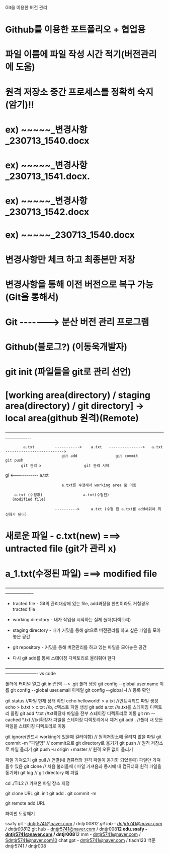 Git을 이용한 버전 관리
# Github를 이용한 포트폴리오 + 협업용
# 파일 이름에 파일 작성 시간 적기(버전관리에 도움)
# 원격 저장소 중간 프로세스를 정확히 숙지(암기)!!
# 

# ex) ~~~~~_변경사항_230713_1540.docx
# ex) ~~~~~_변경사항_230713_1541.docx.
# ex) ~~~~~_변경사항_230713_1542.docx
# ex) ~~~~~_230713_1540.docx
# 변경사항만 체크 하고 최종본만 저장
# 
# 변경사항을 통해 이전 버전으로 복구 가능(Git을 통해서)
# 
# Git -------> 분산 버전 관리 프로그램
# 
# Github(블로그?) (이동욱개발자)
# 

# git init (파일들을 git로 관리 선언)
# [working area(directory) / staging area(directory) / git directory] ->       local area(github 원격)(Remote)

—————————————————————————————————————————--

            a.txt         ----------->    a.txt   --------------->   a.txt   -------------------------->
                             git add                 git commit                       git push
           git 관리 x                   git 관리 시작
gi
                         <-----------     a.txt

                             a.txt를 수정해서 working area 로 이동

        a.txt (수정후)                  a.txt(수정전)
       (modified file)

                          ---------->     a.txt (수정 된 a.txt를 add해줘야 최신화가 된다)

#  새로운 파일 - c.txt(new)                 ===> untracted file (git가 관리 x)
#  a_1.txt(수정된 파일) ===> modified file      

——————————————————————————————————————————-

 - tracted file - Git의 관리대상에 있는 file, add과정을 한번이라도 거칠경우 tracted file
 - working directory - 내가 작업을 시작하는 실제 폴더(디렉토리)
 - staging directory - 내가 커밋을 통해 git으로 버전관리를 하고 싶은 파일을 모아놓은 공간
 - git repository - 커밋을 통해 버전관리를 하고 있는 파일을 모아놓은 공간

 -  다시 git add를 통해 스테이징 디렉토리로 올려줘야 한다

———————————————————————————————————————————-
vs code  

폴더에 터미널 열고 git init입력 --> .git 폴더 생성
 git config --global user.name 이름
 git config --global user.email 이메일
 git config --global -l                 // 등록 확인

 git status                                 //파일 현재 상태 확인
 echo helloworld! > a.txt                   //언트랙티드 파일 생성
 echo > b.txt > c.txt                       //b, c텍스트 파일 생성
 git add a.txt                              //a.txt를 스테이징 디렉토리 올림
 git add *.txt                            //txt확장자 파일을 전부 스테이징 디렉토리로 이동
 git rm --cached *.txt                  //txt확장자 파일을 스테이징 디렉토리에서 제거
 git add .                                  //폴더 내 모든 파일을 스테이징 디렉토리로 이동

 git ignore(반드시 working에 있을때 걸러야함)    // 원격저장소에 올리지 않을 파일
git commit -m "파일명"               // commit으로 git directory로 옮기기
git push                                   // 원격 저장소로 파일 올리기
git push -u origin +master            // 원격 오류 없이 올리기

파일 가져오기
git pull                                      // 연결(내 컴퓨터와 원격 파일이 동기화 되었을때) 파일만 가져올수 있음
git clone                                    // 처음 불러올때 ( 파일 가져옴과 동시에 내 컴퓨터와 원격 파일을 동기화)
git log	  		           // git directory 에 파일 

cd ./TIL2                                      // 가져온 파일 장소 지정


git clone URL
git. init
git add .
git commit -m

git remote add URL

  파이썬 도장깨기


ssafy git - dntjr5741@naver.com / dntjr008*12
git lab - dntjr5741@naver.com / dntjr008*12
git hub - dntjr5741@naver.com / dntjr008**12
edu.ssafy - dntjr5741@naver.com / dntjr008**12
mm  - dntjr5741@naver.com / Sdntjr5741@naver.com10
chat gpt - dntjr5741@naver.com / tladn123
백준 dntjr5741  / dntjr008
